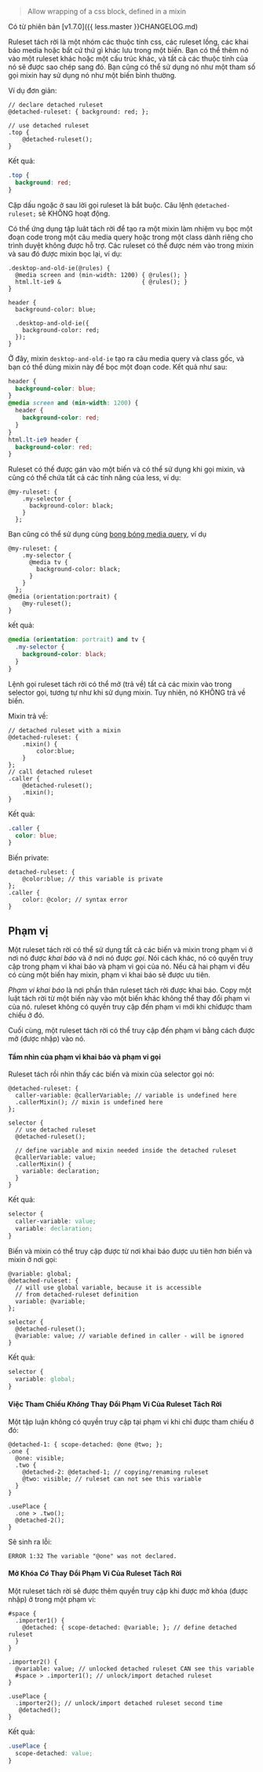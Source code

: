 > Allow wrapping of a css block, defined in a mixin

Có từ phiên bản [v1.7.0]({{ less.master }}CHANGELOG.md)

Ruleset tách rời là một nhóm các thuộc tính css, các ruleset lồng, các khai báo media hoặc bất cứ thứ gì khác lưu trong một biến. Bạn có thể thêm nó vào một ruleset khác hoặc một cấu trúc khác, và tất cả các thuộc tính của nó sẽ được sao chép sang đó. Bạn cũng có thể sử dụng nó như một tham số gọi mixin hay sử dụng nó như một biến bình thường.

Ví dụ đơn giản:
````less
// declare detached ruleset
@detached-ruleset: { background: red; };

// use detached ruleset
.top {
    @detached-ruleset(); 
}
````

Kết quả:
````css
.top {
  background: red;
}
````

Cặp dấu ngoặc ở sau lời gọi ruleset là bắt buộc. Câu lệnh `@detached-ruleset;` sẽ KHÔNG hoạt động.

Có thể ứng dụng tập luât tách rời để tạo ra một mixin làm nhiệm vụ bọc một đoạn code trong một câu media query hoặc trong một class dành riêng cho trình duyệt không được hỗ trợ. Các ruleset có thể được ném vào trong mixin và sau đó được mixin bọc lại, ví dụ:

```less
.desktop-and-old-ie(@rules) {
  @media screen and (min-width: 1200) { @rules(); }
  html.lt-ie9 &                       { @rules(); }
}

header {
  background-color: blue;

  .desktop-and-old-ie({
    background-color: red;
  });
}
```

Ở đây, mixin `desktop-and-old-ie` tạo ra câu media query và class gốc, và bạn có thể dùng mixin này để bọc một đoạn code. Kết quả như sau:

```css
header {
  background-color: blue;
}
@media screen and (min-width: 1200) {
  header {
    background-color: red;
  }
}
html.lt-ie9 header {
  background-color: red;
}
```

Ruleset có thế được gán vào một biến và có thể sử dụng khi gọi mixin, và cũng có thể chứa tất cả các tính năng của less, ví dụ:

```less
@my-ruleset: {
    .my-selector {
      background-color: black;
    }
  };
```

Bạn cũng có thể sử dụng cùng [bong bóng media query](#features-overview-feature-media-query-bubbling-and-nested-media-queries), ví dụ

```less
@my-ruleset: {
    .my-selector {
      @media tv {
        background-color: black;
      }
    }
  };
@media (orientation:portrait) {
    @my-ruleset();
}
```

kết quả:

```css
@media (orientation: portrait) and tv {
  .my-selector {
    background-color: black;
  }
}
```

Lệnh gọi ruleset tách rời có thể mở (trả về) tất cả các mixin vào trong selector gọi, tương tự như khi sử dụng mixin. Tuy nhiên, nó KHÔNG trả về biến.

Mixin trả về:
````less
// detached ruleset with a mixin
@detached-ruleset: { 
    .mixin() {
        color:blue;
    }
};
// call detached ruleset
.caller {
    @detached-ruleset(); 
    .mixin();
}
````

Kết quả:
````css
.caller {
  color: blue;
}
````

Biến private:
````less
detached-ruleset: { 
    @color:blue; // this variable is private
};
.caller {
    color: @color; // syntax error
}
````

## Phạm vị
Một ruleset tách rời có thể sử dụng tất cả các biến và mixin trong phạm vi ở nơi nó được *khai báo* và ở nơi nó được *gọi*. Nói cách khác, nó có quyền truy cập trong phạm vi khai báo và phạm vi gọi của nó. Nếu cả hai phạm vi đều có cùng một biến hay mixin, phạm vi khai báo sẽ được ưu tiên.

*Phạm vi khai báo* là nơi phần thân ruleset tách rời được khai báo. Copy một luật tách rời từ một biến này vào một biến khác không thể thay đổi phạm vi của nó. ruleset không có quyền truy cập đến phạm vi mới khi chỉđược tham chiếu ở đó.

Cuối cùng, một ruleset tách rời có thể truy cập đến phạm vi bằng cách được mở (được nhập) vào nó.

#### Tầm nhìn của phạm vi khai báo và phạm vi gọi
Ruleset tách rồi nhìn thấy các biến và mixin của selector gọi nó:

````less
@detached-ruleset: {
  caller-variable: @callerVariable; // variable is undefined here
  .callerMixin(); // mixin is undefined here
};

selector {
  // use detached ruleset
  @detached-ruleset(); 

  // define variable and mixin needed inside the detached ruleset
  @callerVariable: value;
  .callerMixin() {
    variable: declaration;
  }
}
````

Kết quả:
````css
selector {
  caller-variable: value;
  variable: declaration;
}
````

Biến và mixin có thể truy cập được từ nơi khai báo được ưu tiên hơn biến và mixin ở nơi gọi:
````less
@variable: global;
@detached-ruleset: {
  // will use global variable, because it is accessible
  // from detached-ruleset definition
  variable: @variable; 
};

selector {
  @detached-ruleset();
  @variable: value; // variable defined in caller - will be ignored
}
````

Kết quả:
````css
selector {
  variable: global;
}
````

#### Việc Tham Chiếu *Không* Thay Đổi Phạm Vi Của Ruleset Tách Rời
Một tập luận không có quyền truy cập tại phạm vi khi chỉ được tham chiếu ở đó:
````less
@detached-1: { scope-detached: @one @two; };
.one {
  @one: visible;
  .two {
    @detached-2: @detached-1; // copying/renaming ruleset 
    @two: visible; // ruleset can not see this variable
  }
}

.usePlace {
  .one > .two(); 
  @detached-2();
}
````

Sẽ sinh ra lỗi:
````
ERROR 1:32 The variable "@one" was not declared.
````

#### Mở Khóa *Có* Thay Đổi Phạm Vi Của Ruleset Tách Rời
Một ruleset tách rời sẽ được thêm quyền truy cập khi được mở khóa (được nhập) ở trong một phạm vi:
````less
#space {
  .importer1() {
    @detached: { scope-detached: @variable; }; // define detached ruleset
  }
}

.importer2() {
  @variable: value; // unlocked detached ruleset CAN see this variable
  #space > .importer1(); // unlock/import detached ruleset
}

.usePlace {
  .importer2(); // unlock/import detached ruleset second time
   @detached();
}
````

Kết quả:
````css
.usePlace {
  scope-detached: value;
}
````
